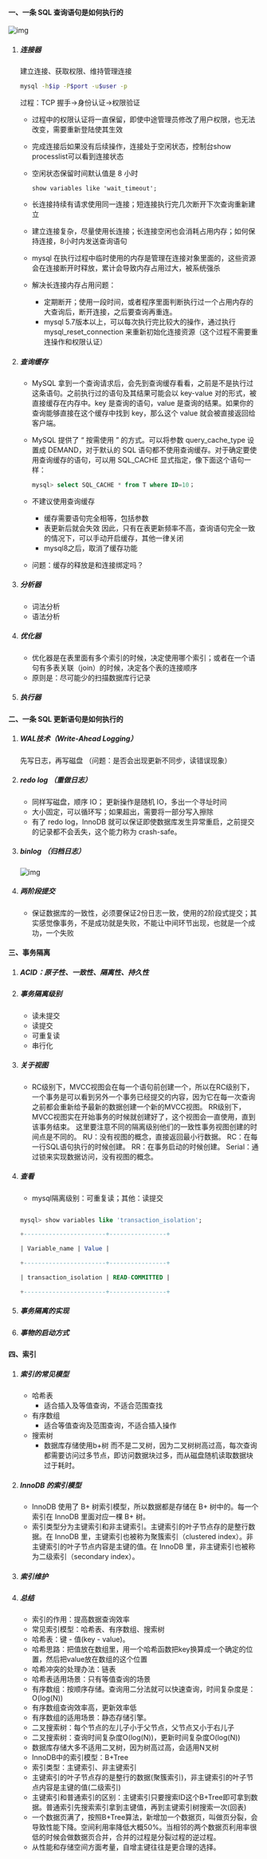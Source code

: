 #### 一、一条 SQL 查询语句是如何执行的

 ![img](https://static001.geekbang.org/resource/image/0d/d9/0d2070e8f84c4801adbfa03bda1f98d9.png) 

1. ##### 连接器

   建立连接、获取权限、维持管理连接

   ```bash
   mysql -h$ip -P$port -u$user -p
   ```

   过程：TCP 握手->身份认证->权限验证

   - 过程中的权限认证将一直保留，即使中途管理员修改了用户权限，也无法改变，需要重新登陆使其生效

   - 完成连接后如果没有后续操作，连接处于空闲状态，控制台show processlist可以看到连接状态

   - 空闲状态保留时间默认值是 8 小时

     ```mysql
     show variables like 'wait_timeout';
     ```

   - 长连接持续有请求使用同一连接；短连接执行完几次断开下次查询重新建立

   - 建立连接复杂，尽量使用长连接；长连接空闲也会消耗占用内存；如何保持连接，8小时内发送查询语句

   - mysql 在执行过程中临时使用的内存是管理在连接对象里面的，这些资源会在连接断开时释放，累计会导致内存占用过大，被系统强杀

   - 解决长连接内存占用问题：

     - 定期断开；使用一段时间，或者程序里面判断执行过一个占用内存的大查询后，断开连接，之后要查询再重连。 
     - mysql 5.7版本以上，可以每次执行完比较大的操作，通过执行 mysql_reset_connection 来重新初始化连接资源（这个过程不需要重连操作和权限认证）

2. ##### 查询缓存

   - MySQL 拿到一个查询请求后，会先到查询缓存看看，之前是不是执行过这条语句。之前执行过的语句及其结果可能会以 key-value 对的形式，被直接缓存在内存中。key 是查询的语句，value 是查询的结果。如果你的查询能够直接在这个缓存中找到 key，那么这个 value 就会被直接返回给客户端。

   - MySQL 提供了 “ 按需使用 ” 的方式。可以将参数 query_cache_type 设置成 DEMAND，对于默认的 SQL 语句都不使用查询缓存。对于确定要使用查询缓存的语句，可以用 SQL_CACHE 显式指定，像下面这个语句一样： 

     ```sql
     mysql> select SQL_CACHE * from T where ID=10；
     ```

   - 不建议使用查询缓存

     - 缓存需要语句完全相等，包括参数
     - 表更新后就会失效 因此，只有在表更新频率不高，查询语句完全一致的情况下，可以手动开启缓存，其他一律关闭
     - mysql8之后，取消了缓存功能

   -   问题：缓存的释放是和连接绑定吗？

3. ##### 分析器

   - 词法分析
   - 语法分析

4. ##### 优化器

   - 优化器是在表里面有多个索引的时候，决定使用哪个索引；或者在一个语句有多表关联（join）的时候，决定各个表的连接顺序 
   - 原则是：尽可能少的扫描数据库行记录

5. ##### 执行器



#### 二、一条 SQL 更新语句是如何执行的

1. ##### WAL技术（Write-Ahead Logging）

   先写日志，再写磁盘 （问题：是否会出现更新不同步，读错误现象）

2. ##### redo log （重做日志）

   - 同样写磁盘，顺序 IO； 更新操作是随机 IO，多出一个寻址时间
   - 大小固定，可以循环写；如果超出，需要将一部分写入擦除
   - 有了 redo log，InnoDB 就可以保证即使数据库发生异常重启，之前提交的记录都不会丢失，这个能力称为 crash-safe。 

3. ##### binlog （归档日志）

   ![img](https://static001.geekbang.org/resource/image/2e/be/2e5bff4910ec189fe1ee6e2ecc7b4bbe.png)

4. ##### 两阶段提交

   - 保证数据库的一致性，必须要保证2份日志一致，使用的2阶段式提交；其实感觉像事务，不是成功就是失败，不能让中间环节出现，也就是一个成功，一个失败 

#### 三、事务隔离

1. ##### ACID：原子性、一致性、隔离性、持久性

2. ##### 事务隔离级别

   - 读未提交
   - 读提交
   - 可重复读
   - 串行化

3. ##### 关于视图

   - RC级别下，MVCC视图会在每一个语句前创建一个，所以在RC级别下，一个事务是可以看到另外一个事务已经提交的内容，因为它在每一次查询之前都会重新给予最新的数据创建一个新的MVCC视图。 RR级别下，MVCC视图实在开始事务的时候就创建好了，这个视图会一直使用，直到该事务结束。 这里要注意不同的隔离级别他们的一致性事务视图创建的时间点是不同的。 RU：没有视图的概念，直接返回最小行数据。 RC：在每一行SQL语句执行的时候创建。 RR：在事务启动的时候创建。 Serial：通过锁来实现数据访问，没有视图的概念。 

4. ##### 查看

   - mysql隔离级别：可重复读；其他：读提交

   ```sql
   
   mysql> show variables like 'transaction_isolation';
   
   +-----------------------+----------------+
   
   | Variable_name | Value |
   
   +-----------------------+----------------+
   
   | transaction_isolation | READ-COMMITTED |
   
   +-----------------------+----------------+
   ```

5. ##### 事务隔离的实现

6. ##### 事物的启动方式

#### 四、索引

1. ##### 索引的常见模型

   - 哈希表
     - 适合插入及等值查询，不适合范围查找
   - 有序数组
     - 适合等值查询及范围查询，不适合插入操作
   - 搜索树
     - 数据库存储使用b+树 而不是二叉树，因为二叉树树高过高，每次查询都需要访问过多节点，即访问数据块过多，而从磁盘随机读取数据块过于耗时。 

2. ##### InnoDB 的索引模型

   - InnoDB 使用了 B+ 树索引模型，所以数据都是存储在 B+ 树中的。每一个索引在 InnoDB 里面对应一棵 B+ 树。 
   - 索引类型分为主键索引和非主键索引。主键索引的叶子节点存的是整行数据。在 InnoDB 里，主键索引也被称为聚簇索引（clustered index）。非主键索引的叶子节点内容是主键的值。在 InnoDB 里，非主键索引也被称为二级索引（secondary index）。

3. ##### 索引维护

   

4. ##### 总结

   - 索引的作用：提高数据查询效率
   - 常见索引模型：哈希表、有序数组、搜索树
   - 哈希表：键 - 值(key - value)。
   - 哈希思路：把值放在数组里，用一个哈希函数把key换算成一个确定的位置，然后把value放在数组的这个位置
   - 哈希冲突的处理办法：链表
   - 哈希表适用场景：只有等值查询的场景
   - 有序数组：按顺序存储。查询用二分法就可以快速查询，时间复杂度是：O(log(N))
   - 有序数组查询效率高，更新效率低
   - 有序数组的适用场景：静态存储引擎。
   - 二叉搜索树：每个节点的左儿子小于父节点，父节点又小于右儿子
   - 二叉搜索树：查询时间复杂度O(log(N))，更新时间复杂度O(log(N))
   - 数据库存储大多不适用二叉树，因为树高过高，会适用N叉树
   - InnoDB中的索引模型：B+Tree
   - 索引类型：主键索引、非主键索引
   - 主键索引的叶子节点存的是整行的数据(聚簇索引)，非主键索引的叶子节点内容是主键的值(二级索引)
   - 主键索引和普通索引的区别：主键索引只要搜索ID这个B+Tree即可拿到数据。普通索引先搜索索引拿到主键值，再到主键索引树搜索一次(回表)
   - 一个数据页满了，按照B+Tree算法，新增加一个数据页，叫做页分裂，会导致性能下降。空间利用率降低大概50%。当相邻的两个数据页利用率很低的时候会做数据页合并，合并的过程是分裂过程的逆过程。
   - 从性能和存储空间方面考量，自增主键往往是更合理的选择。 